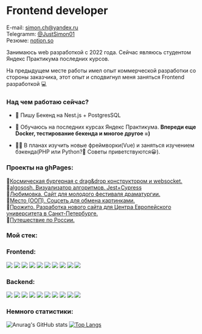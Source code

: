 # Frontend developer
E-mail: <a href="mailto:simon.ch@yandex.ru">simon.ch@yandex.ru</a>  
Telegramm: <a href="https://t.me/JustSimon01">@JustSimon01</a>  
Резюме: <a href="https://careful-wasp-426.notion.site/a90f3ddb7aeb4f909d1931182600b810">notion.so</a>  
<p>Занимаюсь web разработкой с 2022 года. Сейчас являюсь студентом Яндекс Практикума последних курсов.</p>
<p>На предыдущем месте работы имел опыт коммерческой разработки со стороны заказчика, этот опыт и сподвигнул меня заняться Frontend разработкой 💻</p>

### Над чем работаю сейчас?
- 🔭 Пишу Бекенд на Nest.js + PostgresSQL

- 🌱 Обучаюсь на последних курсах Яндекс Практикума. **Впереди еще Docker, тестирование бекенда и многое другое =)**

- 👨‍💻 В планах изучить новые фреймворки(Vue) и заняться изучением бэкенда(PHP или Python?🤔 Советы приветствуются😀).
### Проекты на ghPages:
 📌<a href="https://justsimon01.github.io/Stellar-burgers/">Космическая бургерная с drag&drop конструктором и websocket.</a>  
 📌<a href="https://justsimon01.github.io/algososh/">algososh. Визуализатор алгоритмов. Jest+Cypress</a>  
 📌<a href="https://justsimon01.github.io/lubimovka-project/">Любимовка. Сайт для молодого фестиваля драматургии.</a>  
 📌<a href="https://justsimon01.github.io/mesto-project-oop/">Место (ООП). Соцсеть для обмена картинками.</a>  
 📌<a href="https://justsimon01.github.io/Prozito/">Прожито. Разработка нового сайта для Центра Европейского университета в Санкт-Петербурге.</a>  
 📌<a href="https://justsimon01.github.io/russian-travel/">Путешествие по России.</a> 

### Мой стек:
### Frontend:
<p align="left">
  <img src="https://img.shields.io/badge/Javascript-323232?style=for-the-badge&logo=javascript&logoColor=yellow" />
  <img src="https://img.shields.io/badge/Typescript-323232?style=for-the-badge&logo=typescript&logoColor=blue" />
  <img src="https://img.shields.io/badge/React-323232?style=for-the-badge&logo=react&logoColor=61DAFB" />
  <img src="https://img.shields.io/badge/redux-323232?style=for-the-badge&logo=redux&logoColor=764ABC" />
  <img src="https://img.shields.io/badge/React router-323232?style=for-the-badge&logo=react router&logoColor=CA4245" />
  <img src="https://img.shields.io/badge/HTML5-323232?style=for-the-badge&logo=html5&logoColor=E34F26" />
  <img src="https://img.shields.io/badge/CSS3-323232?style=for-the-badge&logo=css3&logoColor=1572B6" />
  <img src="https://img.shields.io/badge/SASS-323232?style=for-the-badge&logo=sass&logoColor=CC6699" />
  <img src="https://img.shields.io/badge/Webpack-323232?style=for-the-badge&logo=webpack&logoColor=8DD6F9" />
  <img src="https://img.shields.io/badge/Figma-323232?style=for-the-badge&logo=figma&logoColor=F24E1E" />
</p>

### Backend:

<p align="left">
  <img src="https://img.shields.io/badge/Node.js-323232?style=for-the-badge&logo=nodedotjs&logoColor=#339933" />
  <img src="https://img.shields.io/badge/Express-323232?style=for-the-badge&logo=express&logoColor=blue" />
  <img src="https://img.shields.io/badge/Mongoose-323232?style=for-the-badge&logo=mongoose&logoColor=764ABC" />
  <img src="https://img.shields.io/badge/MongoDB-323232?style=for-the-badge&logo=mongodb&logoColor=green" />
  <img src="https://img.shields.io/badge/Nest-323232?style=for-the-badge&logo=nestjs&logoColor=#E0234E" />
  <img src="https://img.shields.io/badge/PostgreSQL-323232?style=for-the-badge&logo=postgresql&logoColor=blue" />
  <img src="https://img.shields.io/badge/Ubuntu-323232?style=for-the-badge&logo=ubuntu&logoColor=#E95420" />
  <img src="https://img.shields.io/badge/nginx-323232?style=for-the-badge&logo=nginx&logoColor=#009639" />
  <img src="https://img.shields.io/badge/PM2-323232?style=for-the-badge&logo=pm2&logoColor=#2B037A" />
  <img src="https://img.shields.io/badge/docker-323232?style=for-the-badge&logo=docker&logoColor=#2496ED" />
</p>

### Немного статистики:
![Anurag's GitHub stats](https://github-readme-stats.vercel.app/api?username=JustSimon01&show_icons=true&theme=darcula&hide=issues&rank_icon=github)
[![Top Langs](https://github-readme-stats.vercel.app/api/top-langs/?username=JustSimon01&layout=compact&theme=darcula)](https://github.com/anuraghazra/github-readme-stats)

